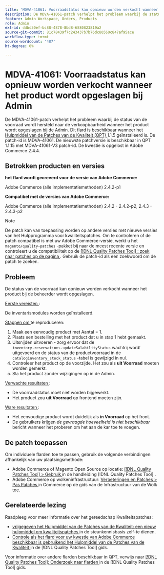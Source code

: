 ```yaml
---
title: 'MDVA-41061: Voorraadstatus kan opnieuw worden verkocht wanneer het product wordt opgeslagen bij Admin'
description: De MDVA-41061-patch verhelpt het probleem waarbij de status van de voorraad wordt hersteld naar de verkoopbaarheid wanneer het product wordt opgeslagen bij de Admin. Deze patch is beschikbaar wanneer [Quality Patches Tool (QPT)] (https://experienceleague.adobe.com/nl/docs/commerce-knowledge-base/kb/announcements/commerce-announcements/magento-quality-patches-released-new-tool-to-self-serve-quality-patches) 1.1.5 is geïnstalleerd. De patch-id is MDVA-41061. De nieuwste patchversie is beschikbaar in QPT 1.1.15 met MDVA-41061-V3 patch-id. De kwestie is opgelost in Adobe Commerce 2.4.4.
feature: Admin Workspace, Orders, Products
role: Admin
exl-id: ddbc30ef-bc88-4878-8bd8-6880823819a2
source-git-commit: 81c78439f7c243437b7b76dc80560c847af95ace
workflow-type: tm+mt
source-wordcount: '487'
ht-degree: 0%

---
```


# MDVA-41061: Voorraadstatus kan opnieuw worden verkocht wanneer het product wordt opgeslagen bij Admin

De MDVA-41061-patch verhelpt het probleem waarbij de status van de voorraad wordt hersteld naar de verkoopbaarheid wanneer het product wordt opgeslagen bij de Admin. Dit flard is beschikbaar wanneer het [ Hulpmiddel van de Patches van de Kwaliteit (QPT) ](https://experienceleague.adobe.com/nl/docs/commerce-knowledge-base/kb/announcements/commerce-announcements/magento-quality-patches-released-new-tool-to-self-serve-quality-patches) 1.1.5 geïnstalleerd is. De patch-id is MDVA-41061. De nieuwste patchversie is beschikbaar in QPT 1.1.15 met MDVA-41061-V3 patch-id. De kwestie is opgelost in Adobe Commerce 2.4.4.

## Betrokken producten en versies

**het flard wordt gecreeerd voor de versie van Adobe Commerce:**

Adobe Commerce (alle implementatiemethoden) 2.4.2-p1

**Compatibel met de versies van Adobe Commerce:**

Adobe Commerce (alle implementatiemethoden) 2.4.2 - 2.4.2-p2, 2.4.3 - 2.4.3-p2

>[!NOTE]
>
>De patch kan van toepassing worden op andere versies met nieuwe versies van het Hulpprogramma voor kwaliteitspatches. Om te controleren of de patch compatibel is met uw Adobe Commerce-versie, werkt u het `magento/quality-patches` -pakket bij naar de meest recente versie en controleert u de compatibiliteit op de [[!DNL Quality Patches Tool] : zoek naar patches op de pagina ](https://experienceleague.adobe.com/nl/docs/commerce-knowledge-base/kb/announcements/commerce-announcements/magento-quality-patches-released-new-tool-to-self-serve-quality-patches) . Gebruik de patch-id als een zoekwoord om de patch te zoeken.

## Probleem

De status van de voorraad kan opnieuw worden verkocht wanneer het product bij de beheerder wordt opgeslagen.

<u> Eerste vereisten </u>:

De inventarismodules worden geïnstalleerd.

<u> Stappen om </u> te reproduceren:

1. Maak een eenvoudig product met Aantal = 1.
1. Plaats een bestelling met het product dat u in stap 1 hebt gemaakt.
1. Uitsnijden uitvoeren - zorg ervoor dat de `inventory.reservations.updateSalabilityStatus` wachtrij wordt uitgevoerd en de status van de productvoorraad in de `cataloginventory_stock_status` -tabel is gewijzigd in nul.
1. Controleer het product op de voorzijde. Het zou als **uit Voorraad** moeten worden gemerkt.
1. Sla het product zonder wijzigingen op in de Admin.

<u> Verwachte resultaten </u>:

* De voorraadstatus moet niet worden bijgewerkt.
* Het product zou **uit Voorraad** op frontend moeten zijn.

<u> Ware resultaten </u>:

* Het eenvoudige product wordt duidelijk als **in Voorraad** op het front.
* De gebruikers krijgen *de gevraagde hoeveelheid is niet beschikbaar* bericht wanneer het proberen om het aan de kar toe te voegen.

## De patch toepassen

Om individuele flarden toe te passen, gebruik de volgende verbindingen afhankelijk van uw plaatsingsmethode:

* Adobe Commerce of Magento Open Source op locatie: [[!DNL Quality Patches Tool]  > Gebruik ](/help/tools/quality-patches-tool/usage.md) in de handleiding [!DNL Quality Patches Tool] .
* Adobe Commerce op wolkeninfrastructuur: [ Verbeteringen en Patches > Pas Patches ](https://experienceleague.adobe.com/docs/commerce-cloud-service/user-guide/develop/upgrade/apply-patches.html?lang=nl-NL) in Commerce op de gids van de Infrastructuur van de Wolk toe.

## Gerelateerde lezing

Raadpleeg voor meer informatie over het gereedschap Kwaliteitspatches:

* [ vrijgegeven het Hulpmiddel van de Patches van de Kwaliteit: een nieuw hulpmiddel om kwaliteitspatches ](https://experienceleague.adobe.com/nl/docs/commerce-knowledge-base/kb/announcements/commerce-announcements/magento-quality-patches-released-new-tool-to-self-serve-quality-patches) in de steunkennisbasis zelf-te dienen.
* [ Controle als het flard voor uw kwestie van Adobe Commerce beschikbaar is gebruikend het Hulpmiddel van de Patches van de Kwaliteit ](/help/tools/quality-patches-tool/patches-available-in-qpt/check-patch-for-magento-issue-with-magento-quality-patches.md) in de [!DNL Quality Patches Tool] gids.

Voor informatie over andere flarden beschikbaar in QPT, verwijs naar [[!DNL Quality Patches Tool]: Onderzoek naar flarden ](https://experienceleague.adobe.com/tools/commerce-quality-patches/index.html?lang=nl-NL) in de [!DNL Quality Patches Tool] gids.
